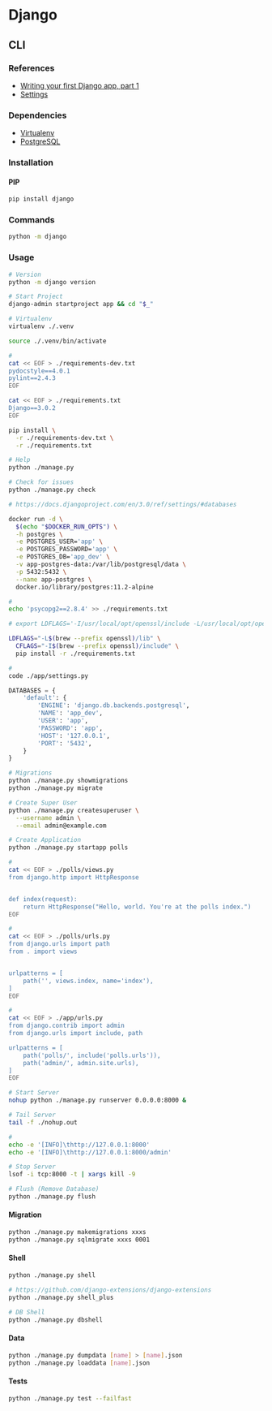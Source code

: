 # Django

<!--
https://github.com/vintasoftware/
https://www.digitalocean.com/community/tutorials/how-to-use-postgresql-with-your-django-application-on-ubuntu-14-04
-->

## CLI

### References

- [Writing your first Django app, part 1](https://docs.djangoproject.com/en/3.0/intro/tutorial01/)
- [Settings](https://docs.djangoproject.com/en/3.0/ref/settings/)

### Dependencies

- [Virtualenv](/virtualenv.md)
- [PostgreSQL](/postgresql.md)

### Installation

#### PIP

```sh
pip install django
```

### Commands

```sh
python -m django
```

### Usage

```sh
# Version
python -m django version

# Start Project
django-admin startproject app && cd "$_"

# Virtualenv
virtualenv ./.venv

source ./.venv/bin/activate

#
cat << EOF > ./requirements-dev.txt
pydocstyle==4.0.1
pylint==2.4.3
EOF

cat << EOF > ./requirements.txt
Django==3.0.2
EOF

pip install \
  -r ./requirements-dev.txt \
  -r ./requirements.txt

# Help
python ./manage.py

# Check for issues
python ./manage.py check
```

```sh
# https://docs.djangoproject.com/en/3.0/ref/settings/#databases

docker run -d \
  $(echo "$DOCKER_RUN_OPTS") \
  -h postgres \
  -e POSTGRES_USER='app' \
  -e POSTGRES_PASSWORD='app' \
  -e POSTGRES_DB='app_dev' \
  -v app-postgres-data:/var/lib/postgresql/data \
  -p 5432:5432 \
  --name app-postgres \
  docker.io/library/postgres:11.2-alpine

#
echo 'psycopg2==2.8.4' >> ./requirements.txt

# export LDFLAGS='-I/usr/local/opt/openssl/include -L/usr/local/opt/openssl/lib'

LDFLAGS="-L$(brew --prefix openssl)/lib" \
  CFLAGS="-I$(brew --prefix openssl)/include" \
  pip install -r ./requirements.txt

#
code ./app/settings.py
```

```py
DATABASES = {
    'default': {
        'ENGINE': 'django.db.backends.postgresql',
        'NAME': 'app_dev',
        'USER': 'app',
        'PASSWORD': 'app',
        'HOST': '127.0.0.1',
        'PORT': '5432',
    }
}
```

```sh
# Migrations
python ./manage.py showmigrations
python ./manage.py migrate

# Create Super User
python ./manage.py createsuperuser \
  --username admin \
  --email admin@example.com

# Create Application
python ./manage.py startapp polls

#
cat << EOF > ./polls/views.py
from django.http import HttpResponse


def index(request):
    return HttpResponse("Hello, world. You're at the polls index.")
EOF

#
cat << EOF > ./polls/urls.py
from django.urls import path
from . import views


urlpatterns = [
    path('', views.index, name='index'),
]
EOF

#
cat << EOF > ./app/urls.py
from django.contrib import admin
from django.urls import include, path

urlpatterns = [
    path('polls/', include('polls.urls')),
    path('admin/', admin.site.urls),
]
EOF

# Start Server
nohup python ./manage.py runserver 0.0.0.0:8000 &

# Tail Server
tail -f ./nohup.out

#
echo -e '[INFO]\thttp://127.0.0.1:8000'
echo -e '[INFO]\thttp://127.0.0.1:8000/admin'

# Stop Server
lsof -i tcp:8000 -t | xargs kill -9

# Flush (Remove Database)
python ./manage.py flush
```

#### Migration

```sh
python ./manage.py makemigrations xxxs
python ./manage.py sqlmigrate xxxs 0001
```

#### Shell

```sh
python ./manage.py shell

# https://github.com/django-extensions/django-extensions
python ./manage.py shell_plus

# DB Shell
python ./manage.py dbshell
```

#### Data

```sh
python ./manage.py dumpdata [name] > [name].json
python ./manage.py loaddata [name].json
```

#### Tests

```sh
python ./manage.py test --failfast
```
